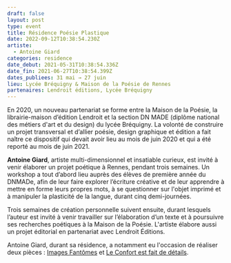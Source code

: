 ```yaml
---
draft: false
layout: post
type: event
title: Résidence Poésie Plastique
date: 2022-09-12T10:38:54.230Z
artiste:
  - Antoine Giard
categories: residence
date_debut: 2021-05-31T10:38:54.336Z
date_fin: 2021-06-27T10:38:54.399Z
dates_publiees: 31 mai → 27 juin
lieu: Lycée Bréquigny & Maison de la Poésie de Rennes
partenaires: Lendroit éditions, Lycée Bréquigny
---
```

En 2020, un nouveau partenariat se forme entre la Maison de la Poésie, la librairie-maison d’édition Lendroit et la section DN MADE (diplôme national des métiers d'art et du design) du lycée Bréquigny. La volonté de construire un projet transversal et d’allier poésie, design graphique et édition a fait naître ce dispositif qui devait avoir lieu au mois de juin 2020 et qui a été reporté au mois de juin 2021.

**Antoine Giard**, artiste multi-dimensionnel et insatiable curieux, est invité à venir élaborer un projet poétique à Rennes, pendant trois semaines. Un workshop a tout d’abord lieu auprès des élèves de première année du DNMADe, afin de leur faire explorer l’écriture créative et de leur apprendre à mettre en forme leurs propres mots, à se questionner sur l'objet imprimé et à manipuler la plasticité de la langue, durant cinq demi-journées.

Trois semaines de création personnelle suivent ensuite, durant lesquels l’auteur est invité à venir travailler sur l’élaboration d’un texte et à poursuivre ses recherches poétiques à la Maison de la Poésie. L'artiste élabore aussi un projet éditorial en partenariat avec Lendroit Éditions.

Antoine Giard, durant sa résidence, a notamment eu l'occasion de réaliser deux pièces : [Images Fantômes](https://www.antoinegiard.com/images-fantomes) et [Le Confort est fait de détails](https://www.antoinegiard.com/le-confort-est-fait-de-details).
